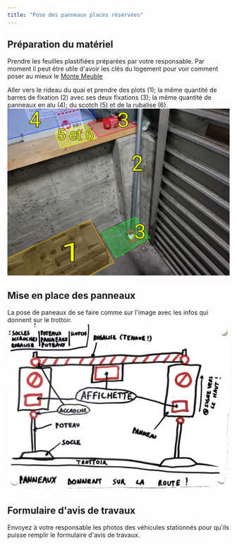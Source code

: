 ```yaml
---
title: "Pose des panneaux places réservées"
---
```


## Préparation du matériel
Prendre les feuilles plastifiées préparées par votre responsable. Par moment il peut être utile d'avoir les clés du logement pour voir comment poser au mieux le [Monte Meuble](/notes/equipements/vehicules/C_MontesMeubles.md)

Aller vers le rideau du quai et prendre des plots (1); la même quantité de barres de fixation (2) avec ses deux fixations (3); la même quantité de panneaux en alu (4); du scotch (5) et de la rubalise (6).
![i_posePanneau](/notes/pieces_jointes/images/i_equipePratique/I_posePanneaux/i_posePanneau.jpg)
## Mise en place des panneaux 
La pose de paneaux de se faire comme sur l'image avec les infos qui donnent sur le trottoir.
![i_posePanneau2](/notes/pieces_jointes/images/i_equipePratique/I_posePanneaux/i_posePanneau2.jpg)
## Formulaire d'avis de travaux
Envoyez à votre responsable les photos des véhicules stationnés pour qu'ils puisse remplir le formulaire d'avis de travaux.
